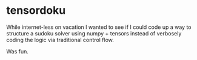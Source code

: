# tensordoku

While internet-less on vacation I wanted to see if I could code up a way to 
structure a sudoku solver using numpy + tensors instead of verbosely coding
the logic via traditional control flow.

Was fun.
